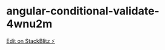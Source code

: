 # angular-conditional-validate-4wnu2m

[Edit on StackBlitz ⚡️](https://stackblitz.com/edit/angular-conditional-validate-4wnu2m)